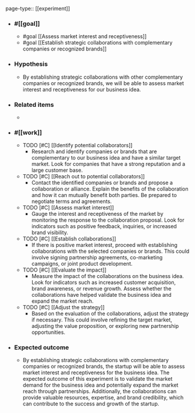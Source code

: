 page-type:: [[experiment]]



  - ### #[[goal]]
    - #goal [[Assess market interest and receptiveness]]
    - #goal [[Establish strategic collaborations with complementary companies or recognized brands]]
  - ### Hypothesis
    - By establishing strategic collaborations with other complementary companies or recognized brands, we will be able to assess market interest and receptiveness for our business idea.
  - ### Related items
    - 
  - ### #[[work]]
    - TODO [#C] [[Identify potential collaborators]]
      - Research and identify companies or brands that are complementary to our business idea and have a similar target market. Look for companies that have a strong reputation and a large customer base.
    - TODO [#C] [[Reach out to potential collaborators]]
      - Contact the identified companies or brands and propose a collaboration or alliance. Explain the benefits of the collaboration and how it can mutually benefit both parties. Be prepared to negotiate terms and agreements.
    - TODO [#C] [[Assess market interest]]
      - Gauge the interest and receptiveness of the market by monitoring the response to the collaboration proposal. Look for indicators such as positive feedback, inquiries, or increased brand visibility.
    - TODO [#C] [[Establish collaborations]]
      - If there is positive market interest, proceed with establishing collaborations with the selected companies or brands. This could involve signing partnership agreements, co-marketing campaigns, or joint product development.
    - TODO [#C] [[Evaluate the impact]]
      - Measure the impact of the collaborations on the business idea. Look for indicators such as increased customer acquisition, brand awareness, or revenue growth. Assess whether the collaborations have helped validate the business idea and expand the market reach.
    - TODO [#C] [[Adjust the strategy]]
      - Based on the evaluation of the collaborations, adjust the strategy if necessary. This could involve refining the target market, adjusting the value proposition, or exploring new partnership opportunities.
  - ### Expected outcome
    - By establishing strategic collaborations with complementary companies or recognized brands, the startup will be able to assess market interest and receptiveness for the business idea. The expected outcome of this experiment is to validate the market demand for the business idea and potentially expand the market reach through partnerships. Additionally, the collaborations can provide valuable resources, expertise, and brand credibility, which can contribute to the success and growth of the startup.











